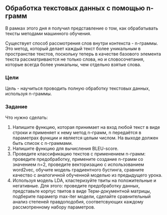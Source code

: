 ## Обработка текстовых данных с помощью n-грамм

В рамках этого дня я получил представление о том, как обрабатывать тексты методами машинного обучения.

Существует способ рассмотрения слов внутри контекста - n-граммы. Это метод, который делает каждый текст более уникальным в пространстве текстов, поскольку теперь в качестве базового элемента текста рассматриваются не только слова, но и словосочетания, которые всегда более уникальны, чем отдельно взятые слова.

### Цели

Цель - научиться проводить полную обработку текстовых данных, используя n-граммы.

### Задание

Что нужно сделать:
1. Напишите функцию, которая принимает на вход любой текст в виде строки и применяет к нему метод n-грамм, n передаётся в параметрах функции и является целым числом. На выходе должен быть список с n-граммами.
2. Напишите функцию для вычисления BLEU-score.
3. Проведите классификацию текстов с применением n-грамм: проведите предобработку, примените создание n-грамм со значением n=2, проведите векторизацию с использованием word2vec, обучите модель градиентного бустинга, сравните качество с аналогичной обученной моделью из предыдущего урока.
4. Используя модель LDA, кластеризуйте твиты на положительные и негативные. Для этого: проведите предобработку данных, представьте корпус твитов в виде Терм-документной матрицы, подберите параметр max-iter модели, сделайте сравнительный анализ степеней правдоподобия, соответсвующих каждому рассмотренному набору параметров.
